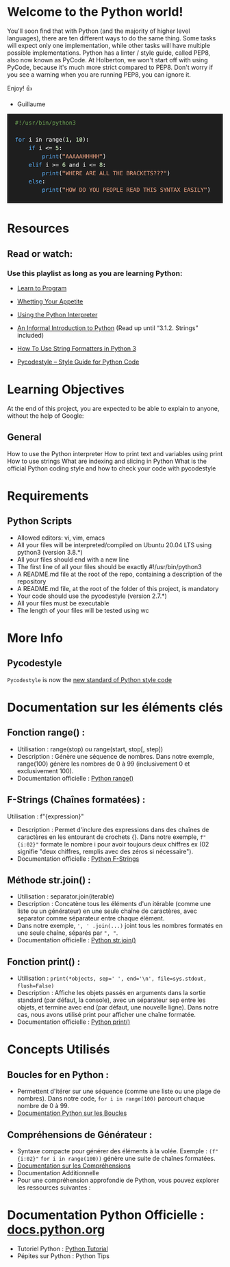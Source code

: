 # Welcome to the Python world!

You'll soon find that with Python (and the majority of higher level languages), there are ten different ways to do the same thing. Some tasks will expect only one implementation, while other tasks will have multiple possible implementations.
Python has a linter / style guide, called PEP8, also now known as PyCode. At Holberton, we won't start off with using PyCode, because it's much more strict compared to PEP8. Don't worry if you see a warning when you are running PEP8, you can ignore it.

Enjoy! :+1:

- Guillaume

![alt text](image.png)

# Resources
## Read or watch:

### Use this playlist as long as you are learning Python:

- [Learn to Program](https://intranet.hbtn.io/rltoken/n9ts_nUw1YtCR9BZtGrHdQ)

- [Whetting Your Appetite](https://intranet.hbtn.io/rltoken/9w2S6R8vtwlmQcPg33445w)

- [Using the Python Interpreter](https://intranet.hbtn.io/rltoken/O87tA-o6pQ8HXAl93xxGGA)

- [An Informal Introduction to Python](https://intranet.hbtn.io/rltoken/x1m4AhQ1Vy9eUBaXFLRHPQ) (Read up until “3.1.2. Strings” included)

- [How To Use String Formatters in Python 3](https://intranet.hbtn.io/rltoken/dd7bIKsC3_0wb3Np_8URUA)

- [Pycodestyle – Style Guide for Python Code](https://intranet.hbtn.io/rltoken/qHCPZY23PoEBaDVce2P0nw)

# Learning Objectives
At the end of this project, you are expected to be able to explain to anyone, without the help of Google:

## General
How to use the Python interpreter
How to print text and variables using print
How to use strings
What are indexing and slicing in Python
What is the official Python coding style and how to check your code with pycodestyle

# Requirements

## Python Scripts
- Allowed editors: vi, vim, emacs
- All your files will be interpreted/compiled on Ubuntu 20.04 LTS using python3 (version 3.8.*)
- All your files should end with a new line
- The first line of all your files should be exactly #!/usr/bin/python3
- A README.md file at the root of the repo, containing a description of the repository
- A README.md file, at the root of the folder of this project, is mandatory
- Your code should use the pycodestyle (version 2.7.*)
- All your files must be executable
- The length of your files will be tested using wc
# More Info

## Pycodestyle
```Pycodestyle``` is now the [new standard of Python style code](https://intranet.hbtn.io/rltoken/-kju7-n2p8pzvgvgbmAyPw)


# Documentation sur les éléments clés
## Fonction range() :

- Utilisation : range(stop) ou range(start, stop[, step])
- Description : Génère une séquence de nombres. Dans notre exemple, range(100) génère les nombres de 0 à 99 (inclusivement 0 et exclusivement 100).
- Documentation officielle : [Python range()](https://docs.python.org/3/library/functions.html#func-range)
## F-Strings (Chaînes formatées) :

Utilisation : f"{expression}"
- Description : Permet d'inclure des expressions dans des chaînes de caractères en les entourant de crochets {}. Dans notre exemple, ```f"{i:02}"```
formate le nombre i pour avoir toujours deux chiffres ex (02 signifie "deux chiffres, remplis avec des zéros si nécessaire").
- Documentation officielle : [Python F-Strings](https://docs.python.org/3/tutorial/inputoutput.html#formatted-string-literals)
## Méthode str.join() :

- Utilisation : separator.join(iterable)
- Description : Concatène tous les éléments d'un itérable (comme une liste ou un générateur) en une seule chaîne de caractères, avec separator comme séparateur entre chaque élément.
- Dans notre exemple, ```', ' .join(...)``` joint tous les nombres formatés en une seule chaîne, séparés par ```", "```.
- Documentation officielle : [Python str.join()](https://docs.python.org/3/library/stdtypes.html#str.join)
## Fonction print() :

- Utilisation : ```print(*objects, sep=' ', end='\n', file=sys.stdout, flush=False)```
- Description : Affiche les objets passés en arguments dans la sortie standard (par défaut, la console), avec un séparateur sep entre les objets, et termine avec end (par défaut, une nouvelle ligne). Dans notre cas, nous avons utilisé print pour afficher une chaîne formatée.
- Documentation officielle : [Python print()](https://docs.python.org/3/library/functions.html#print)
# Concepts Utilisés
## Boucles for en Python :

- Permettent d'itérer sur une séquence (comme une liste ou une plage de nombres).
Dans notre code, ```for i in range(100)``` parcourt chaque nombre de 0 à 99.
- [Documentation Python sur les Boucles](https://docs.python.org/3/tutorial/controlflow.html#for-statements)
## Compréhensions de Générateur :

- Syntaxe compacte pour générer des éléments à la volée.
Exemple : ```(f"{i:02}"``` ```for i in range(100))``` génère une suite de chaînes formatées.
- [Documentation sur les Compréhensions](https://docs.python.org/3/tutorial/datastructures.html#list-comprehensions)
- Documentation Additionnelle
- Pour une compréhension approfondie de Python, vous pouvez explorer les ressources suivantes :

# Documentation Python Officielle : [docs.python.org](https://docs.python.org/3/)
- Tutoriel Python : [Python Tutorial](https://docs.python.org/3/tutorial/)
- Pépites sur Python : Python Tips

